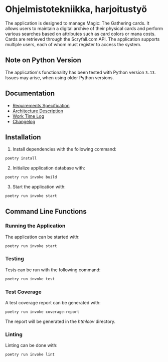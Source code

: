 # Ohjelmistotekniikka, harjoitustyö

The application is designed to manage Magic: The Gathering cards. It allows users to maintain a digital archive of their physical cards and perform various searches based on attributes such as card colors or mana costs. Cards are retrieved through the Scryfall.com API. The application supports multiple users, each of whom must register to access the system.

## Note on Python Version

The application's functionality has been tested with Python version `3.13`. Issues may arise, when using older Python versions.

## Documentation

- [Requirements Specification](./Documentation/requirements_specification.md)
- [Architecture Description](./Documentation/architecture.md)
- [Work Time Log](./Documentation/time_tracking.md)
- [Changelog](./Documentation/changelog.md)

## Installation

1. Install dependencies with the following command:

```bash
poetry install
```

2. Initialize application database with:

```bash
poetry run invoke build
```

3. Start the application with:

```bash
poetry run invoke start
```

## Command Line Functions

### Running the Application

The application can be started with:

```bash
poetry run invoke start
```

### Testing

Tests can be run with the following command:

```bash
poetry run invoke test
```

### Test Coverage

A test coverage report can be generated with:

```bash
poetry run invoke coverage-report
```

The report will be generated in the *htmlcov* directory.

### Linting

Linting can be done with:

```bash
poetry run invoke lint
```

